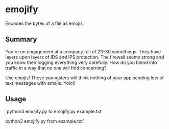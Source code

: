 # emojify
Encodes the bytes of a file as emojis.

## Summary ##

You're on engagement at a company full of 20-30 somethings. They have layers upon layers of IDS and IPS protection. The firewall seems strong and you know their logging everything very carefully. How do you blend into traffic in a way that no one will find concerning? 

Use emojis! These youngsters will think nothing of your app sending lots of text messages with emojis. Yolo!!

## Usage ##

`python3 emojify.py to emojify.py example.txt

python3 emojify.py from example.txt`
